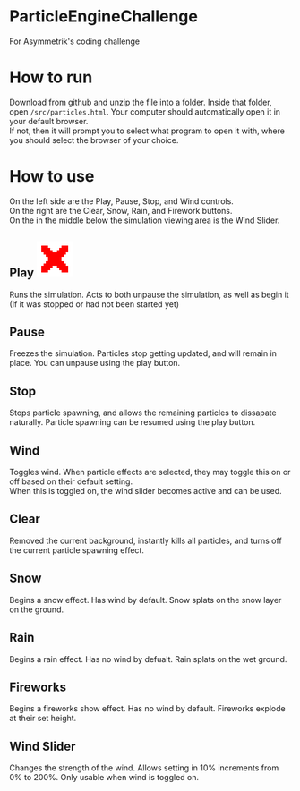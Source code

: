 # ParticleEngineChallenge
For Asymmetrik's coding challenge
# How to run
Download from github and unzip the file into a folder.
Inside that folder, open `/src/particles.html`. Your computer should automatically open it in your default browser. <br>
If not, then it will prompt you to select what program to open it with, where you should select the browser of your choice.

# How to use
On the left side are the Play, Pause, Stop, and Wind controls.<br>
On the right are the Clear, Snow, Rain, and Firework buttons.<br>
On the in the middle below the simulation viewing area is the Wind Slider.

## Play ![play button](https://github.com/iangifford/ParticleEngineChallenge/blob/main/src/assets/page_assets/clear.png?raw=true)
Runs the simulation. Acts to both unpause the simulation, as well as begin it (If it was stopped or had not been started yet)

## Pause
Freezes the simulation. Particles stop getting updated, and will remain in place. You can unpause using the play button.

## Stop
Stops particle spawning, and allows the remaining particles to dissapate naturally. Particle spawning can be resumed using the play button.

## Wind
Toggles wind. When particle effects are selected, they may toggle this on or off based on their default setting.<br>
When this is toggled on, the wind slider becomes active and can be used.

## Clear
Removed the current background, instantly kills all particles, and turns off the current particle spawning effect.

## Snow
Begins a snow effect. Has wind by default. Snow splats on the snow layer on the ground.

## Rain
Begins a rain effect. Has no wind by defualt. Rain splats on the wet ground.

## Fireworks
Begins a fireworks show effect. Has no wind by default. Fireworks explode at their set height.

## Wind Slider
Changes the strength of the wind. Allows setting in 10% increments from 0% to 200%. Only usable when wind is toggled on. 